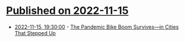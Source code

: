 # [Published on 2022-11-15](index.md)

* [2022-11-15, 19:30:00](https://soylentnews.org/article.pl?sid=22/11/15/0519208&from=rss) - [The Pandemic Bike Boom Survives—in Cities That Stepped Up](https://soylentnews.org/article.pl?sid=22/11/15/0519208&from=rss)
